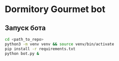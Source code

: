 # Dormitory Gourmet bot

## Запуск бота

```sh
cd <path_to_repo>
python3 -m venv venv && source venv/bin/activate
pip install -r requirements.txt
python bot.py &
```
